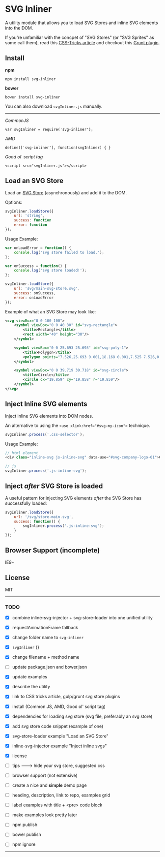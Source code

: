 

# SVG Inliner

A utility module that allows you to load SVG Stores and inline SVG elements into the DOM.

If you're unfamiliar with the concpet of "SVG Stores" (or "SVG Sprites" as some call them), read this [CSS-Tricks article](https://css-tricks.com/svg-sprites-use-better-icon-fonts/) and checkout this [Grunt plugin](https://github.com/FWeinb/grunt-svgstore/).


## Install

**npm**

    npm install svg-inliner

**bower**

    bower install svg-inliner


You can also download `svgInliner.js` manually.

***


*CommonJS*

    var svgInliner = require('svg-inliner');


*AMD*

    define(['svg-inliner'], function(svgInliner) { }


*Good ol' script tag*

    <script src="svgInliner.js"></script>



## Load an SVG Store

Load an [SVG Store](https://css-tricks.com/svg-sprites-use-better-icon-fonts/) (asynchronously) and add it to the DOM.

Options:

```js
svgInliner.loadStore({
    url: 'string',
    success: function
    error: function
});
```

Usage Example:
    
```js
var onLoadError = function() {
    console.log('svg store failed to load.');
};

var onSuccess = function() {
    console.log('svg store loaded!');
};

svgInliner.loadStore({
    url: 'svg/main-svg-store.svg',
    success: onSuccess,
    error: onLoadError
});
```

Example of what an SVG Store may look like:

```xml
<svg viewBox="0 0 100 100">
    <symbol viewBox="0 0 40 30" id="svg-rectangle">
        <title>Rectangle</title>
        <rect width="40" height="30"/>
    </symbol>

    <symbol viewBox="0 0 25.693 25.693" id="svg-poly-1">
        <title>Polygon</title>
        <polygon points="7.526,25.693 0.001,18.168 0.001,7.525 7.526,0 18.167,0 25.694,7.525 25.694,18.168 18.167,25.693"/>
    </symbol>

    <symbol viewBox="0 0 39.719 39.718" id="svg-circle">
        <title>Circle</title>
        <circle cx="19.859" cy="19.858" r="19.859"/>
    </symbol>
</svg>
```



## Inject Inline SVG elements

Inject inline SVG elements into DOM nodes.

An alternative to using the `<use xlink:href="#svg-my-icon">` technique.

```js
svgInliner.process('.css-selector');
```

Usage Example:

```js
// html element
<div class="inline-svg js-inline-svg" data-use="#svg-company-logo-01">Company Logo</div>

// js
svgInliner.process('.js-inline-svg');
```


## Inject *after* SVG Store is loaded

A useful pattern for injecting SVG elements *after* the SVG Store has successfully loaded: 

```js
svgInliner.loadStore({
    url: '/svg/store-main.svg',
    success: function() {
        svgInliner.process('.js-inline-svg');
    }
});
```


## Browser Support (incomplete)

IE9+


## License

MIT




***

### TODO

* [x] combine inline-svg-injector + svg-store-loader into one unified utility
* [x] requestAnimationFrame fallback 

* [x] change folder name to `svg-inliner`
* [x] `svgInliner` {}
* [x] change filename + method name
* [ ] update package.json and bower.json
* [x] update examples

* [x] describe the utility
* [x] link to CSS tricks article, gulp/grunt svg store plugins
* [x] install (Common JS, AMD, Good ol' script tag)
* [x] dependencies for loading svg store (svg file, preferably an svg store)
* [x] add svg store code snippet (example of one)
* [x] svg-store-loader example "Load an SVG Store"
* [x] inline-svg-injector example "Inject inline svgs"
* [x] license
* [ ] tips ---> hide your svg store, suggested css
* [ ] browser support (not extensive)

* [ ] create a nice and **simple** demo page
* [ ] heading, description, link to repo, examples grid
* [ ] label examples with title + &lt;pre&gt; code block
* [ ] make examples look pretty later

* [ ] npm publish
* [ ] bower publish
* [ ] npm ignore

***


